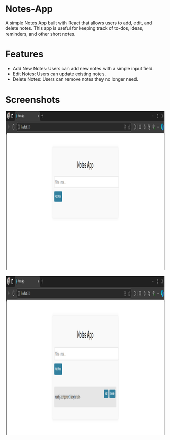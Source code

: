 # Notes-App
A simple Notes App built with React that allows users to add, edit, and delete notes. This app is useful for keeping track of to-dos, ideas, reminders, and other short notes.
# Features
  - Add New Notes: Users can add new notes with a simple input field.
  - Edit Notes: Users can update existing notes.
  - Delete Notes: Users can remove notes they no longer need.
# Screenshots
<div align="center">
    <img width="500" height="500" src="Screen1.png"> &nbsp;&nbsp; 
    <img width="500" height="500" src="Screen2.png"> 
</div>


